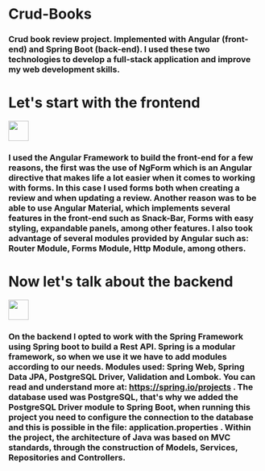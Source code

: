 # Crud-Books
### Crud book review project. Implemented with Angular (front-end) and Spring Boot (back-end). I used these two technologies to develop a full-stack application and improve my web development skills.

# Let's start with the frontend
<img src="https://cdn.jsdelivr.net/gh/devicons/devicon/icons/angularjs/angularjs-original.svg"  width="40" height="40" />

### I used the Angular Framework to build the front-end for a few reasons, the first was the use of NgForm which is an Angular directive that makes life a lot easier when it comes to working with forms. In this case I used forms both when creating a review and when updating a review. Another reason was to be able to use Angular Material, which implements several features in the front-end such as Snack-Bar, Forms with easy styling, expandable panels, among other features. I also took advantage of several modules provided by Angular such as: Router Module, Forms Module, Http Module, among others.

# Now let's talk about the backend
<img src="https://cdn.jsdelivr.net/gh/devicons/devicon/icons/spring/spring-original.svg"   width="40" height="40" />

### On the backend I opted to work with the Spring Framework using Spring boot to build a Rest API. Spring is a modular framework, so when we use it we have to add modules according to our needs. Modules used: Spring Web, Spring Data JPA, PostgreSQL Driver, Validation and Lombok. You can read and understand more at: https://spring.io/projects . The database used was PostgreSQL, that's why we added the PostgreSQL Driver module to Spring Boot, when running this project you need to configure the connection to the database and this is possible in the file: application.properties . Within the project, the architecture of Java was based on MVC standards, through the construction of Models, Services, Repositories and Controllers. 
